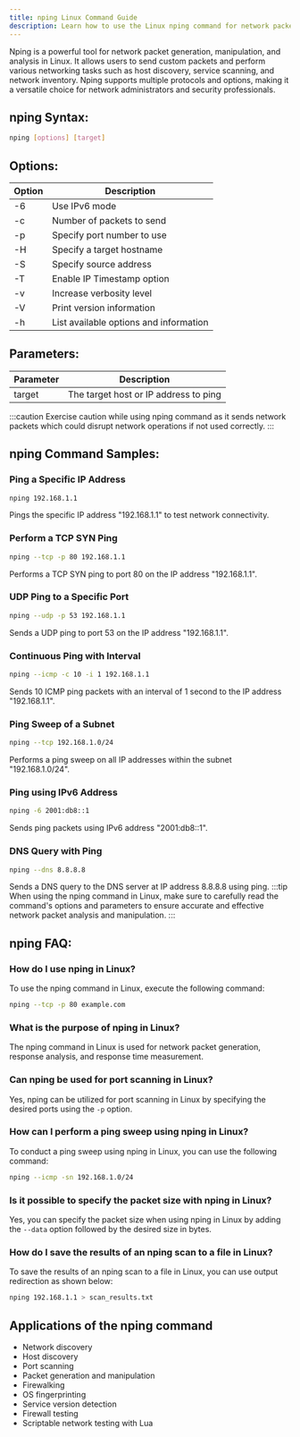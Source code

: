 ```yaml
---
title: nping Linux Command Guide
description: Learn how to use the Linux nping command for network packet generation, manipulation, and analysis. 
---
```


Nping is a powerful tool for network packet generation, manipulation, and analysis in Linux. It allows users to send custom packets and perform various networking tasks such as host discovery, service scanning, and network inventory. Nping supports multiple protocols and options, making it a versatile choice for network administrators and security professionals.
## nping Syntax:
```bash
nping [options] [target]
```
## Options:
| Option          | Description                                    |
|-----------------|------------------------------------------------|
| -6              | Use IPv6 mode                                  |
| -c <count>      | Number of packets to send                      |
| -p <port>       | Specify port number to use                     |
| -H <hostname>   | Specify a target hostname                       |
| -S <source>     | Specify source address                         |
| -T             | Enable IP Timestamp option                     |
| -v             | Increase verbosity level                       |
| -V             | Print version information                      |
| -h             | List available options and information         |

## Parameters:
| Parameter   | Description                                   |
|------------- |-----------------------------------------------|
| target       | The target host or IP address to ping         | 

:::caution
Exercise caution while using nping command as it sends network packets which could disrupt network operations if not used correctly.
:::
## nping Command Samples:

### Ping a Specific IP Address
```bash
nping 192.168.1.1
```
Pings the specific IP address "192.168.1.1" to test network connectivity.

### Perform a TCP SYN Ping
```bash
nping --tcp -p 80 192.168.1.1
```
Performs a TCP SYN ping to port 80 on the IP address "192.168.1.1".

### UDP Ping to a Specific Port
```bash
nping --udp -p 53 192.168.1.1
```
Sends a UDP ping to port 53 on the IP address "192.168.1.1".

### Continuous Ping with Interval
```bash
nping --icmp -c 10 -i 1 192.168.1.1
```
Sends 10 ICMP ping packets with an interval of 1 second to the IP address "192.168.1.1".

### Ping Sweep of a Subnet
```bash
nping --tcp 192.168.1.0/24
```
Performs a ping sweep on all IP addresses within the subnet "192.168.1.0/24".

### Ping using IPv6 Address
```bash
nping -6 2001:db8::1
```
Sends ping packets using IPv6 address "2001:db8::1".

### DNS Query with Ping
```bash
nping --dns 8.8.8.8
```
Sends a DNS query to the DNS server at IP address 8.8.8.8 using ping.
:::tip
When using the nping command in Linux, make sure to carefully read the command's options and parameters to ensure accurate and effective network packet analysis and manipulation.
:::

## nping FAQ:
### How do I use nping in Linux?
To use the nping command in Linux, execute the following command:
```bash
nping --tcp -p 80 example.com
```

### What is the purpose of nping in Linux?
The nping command in Linux is used for network packet generation, response analysis, and response time measurement.

### Can nping be used for port scanning in Linux?
Yes, nping can be utilized for port scanning in Linux by specifying the desired ports using the `-p` option.

### How can I perform a ping sweep using nping in Linux?
To conduct a ping sweep using nping in Linux, you can use the following command:
```bash
nping --icmp -sn 192.168.1.0/24
```

### Is it possible to specify the packet size with nping in Linux?
Yes, you can specify the packet size when using nping in Linux by adding the `--data` option followed by the desired size in bytes.

### How do I save the results of an nping scan to a file in Linux?
To save the results of an nping scan to a file in Linux, you can use output redirection as shown below:
```bash
nping 192.168.1.1 > scan_results.txt
```

## Applications of the nping command

- Network discovery
- Host discovery
- Port scanning
- Packet generation and manipulation
- Firewalking
- OS fingerprinting
- Service version detection
- Firewall testing
- Scriptable network testing with Lua